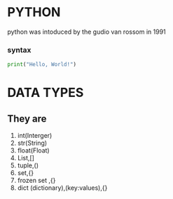 # PYTHON
<p>python was intoduced by the gudio van rossom in 1991 

### syntax
```python
print("Hello, World!")
```

# DATA TYPES

## They are 

1. int(Interger)
2. str(String)
3. float(Float)
4. List,[]
5. tuple,()
6. set,{}
7. frozen set ,{}
8. dict (dictionary),(key:values),{}